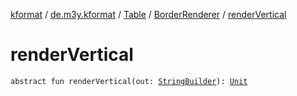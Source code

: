 [kformat](../../../index.md) / [de.m3y.kformat](../../index.md) / [Table](../index.md) / [BorderRenderer](index.md) / [renderVertical](./render-vertical.md)

# renderVertical

`abstract fun renderVertical(out: `[`StringBuilder`](https://kotlinlang.org/api/latest/jvm/stdlib/kotlin.text/-string-builder/index.html)`): `[`Unit`](https://kotlinlang.org/api/latest/jvm/stdlib/kotlin/-unit/index.html)